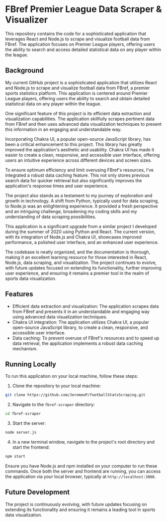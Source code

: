 # FBref Premier League Data Scraper & Visualizer

This repository contains the code for a sophisticated application that leverages React and Node.js to scrape and visualize football data from FBref. The application focuses on Premier League players, offering users the ability to search and access detailed statistical data on any player within the league.
## Background
My current GitHub project is a sophisticated application that utilizes React and Node.js to scrape and visualize football data from FBref, a premier sports statistics platform. This application is centered around Premier League players, offering users the ability to search and obtain detailed statistical data on any player within the league.

One significant feature of this project is its efficient data extraction and visualization capabilities. The application skillfully scrapes pertinent data from FBref and then uses advanced data visualization techniques to present this information in an engaging and understandable way.

Incorporating Chakra UI, a popular open-source JavaScript library, has been a critical enhancement to this project. This library has greatly improved the application's aesthetic and usability. Chakra UI has made it easier to create a clean, responsive, and accessible user interface, offering users an intuitive experience across different devices and screen sizes.

To ensure optimum efficiency and limit overusing FBref's resources, I've integrated a robust data caching feature. This not only stores previous search data for quicker retrieval but also significantly improves the application's response times and user experience.

The project also stands as a testament to my journey of exploration and growth in technology. A shift from Python, typically used for data scraping, to Node.js was an enlightening experience. It provided a fresh perspective and an intriguing challenge, broadening my coding skills and my understanding of data scraping possibilities.

This application is a significant upgrade from a similar project I developed during the summer of 2020 using Python and React. The current version, with its integration of Node.js and Chakra UI, showcases improved performance, a polished user interface, and an enhanced user experience.

The codebase is neatly organized, and the documentation is thorough, making it an excellent learning resource for those interested in React, Node.js, data scraping, and visualization. The project continues to evolve, with future updates focused on extending its functionality, further improving user experience, and ensuring it remains a premier tool in the realm of sports data visualization.
## Features

- Efficient data extraction and visualization: The application scrapes data from FBref and presents it in an understandable and engaging way using advanced data visualization techniques.
- Chakra UI integration: The application utilizes Chakra UI, a popular open-source JavaScript library, to create a clean, responsive, and accessible user interface.
- Data caching: To prevent overuse of FBref's resources and to speed up data retrieval, the application implements a robust data caching mechanism.

## Running Locally

To run this application on your local machine, follow these steps:

1. Clone the repository to your local machine:

```bash
git clone https://github.com/JeromeoP/footballStatsScraping.git
```

2. Navigate to the `fbref-scraper` directory:

```bash
cd fbref-scraper
```

3. Start the server:

```bash
node server.js
```

4. In a new terminal window, navigate to the project's root directory and start the frontend:

```bash
npm start
```

Ensure you have Node.js and npm installed on your computer to run these commands. Once both the server and frontend are running, you can access the application via your local browser, typically at `http://localhost:3000`.

## Future Development

The project is continuously evolving, with future updates focusing on extending its functionality and ensuring it remains a leading tool in sports data visualization.
